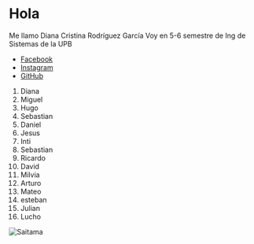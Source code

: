 # Hola  
Me llamo Diana Cristina Rodríguez García
Voy en 5-6 semestre de Ing de Sistemas de la UPB  

* [Facebook](https://www.facebook.com/DCRG18200)
* [Instagram](https://www.instagram.com/dcrg2000/?hl=es-la)
* [GitHub](https://github.com/DCRG18200)

1. Diana
2. Miguel
3. Hugo
4. Sebastian
5. Daniel
6. Jesus
7. Inti
8. Sebastian
9. Ricardo
10. David
11. Milvia
12. Arturo
13. Mateo
14. esteban
15. Julian
16. Lucho

![Saitama](https://tshop.r10s.com/56f/7ac/10fc/1770/5076/0a65/eb33/11b3e98312c45444889cef.jpg)